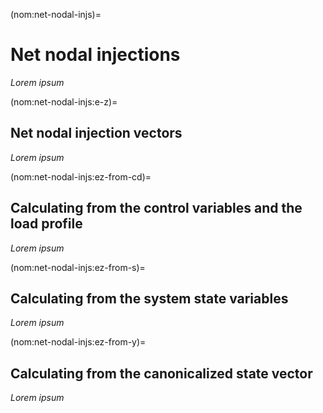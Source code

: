 (nom:net-nodal-injs)=
# Net nodal injections

*Lorem ipsum*

(nom:net-nodal-injs:e-z)=
## Net nodal injection vectors

*Lorem ipsum*

(nom:net-nodal-injs:ez-from-cd)=
## Calculating from the control variables and the load profile

*Lorem ipsum*

(nom:net-nodal-injs:ez-from-s)=
## Calculating from the system state variables

*Lorem ipsum*

(nom:net-nodal-injs:ez-from-y)=
## Calculating from the canonicalized state vector

*Lorem ipsum*
